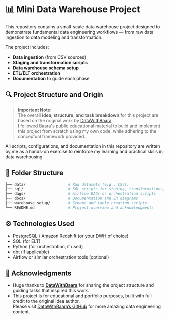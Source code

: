 
# 📊 Mini Data Warehouse Project

This repository contains a small-scale data warehouse project designed to demonstrate fundamental data engineering workflows — from raw data ingestion to data modeling and transformation.

The project includes:
- **Data ingestion** (from CSV sources)
- **Staging and transformation scripts**
- **Data warehouse schema setup**
- **ETL/ELT orchestration**
- **Documentation** to guide each phase

## 🔍 Project Structure and Origin

> **Important Note:**  
> The overall **idea, structure, and task breakdown** for this project are based on the original work by [DataWithBaara](https://github.com/DataWithBaara).  
> I followed Baara's public educational material to build and implement this project from scratch using my own code, while adhering to the conceptual framework provided.

All scripts, configurations, and documentation in this repository are written by me as a hands-on exercise to reinforce my learning and practical skills in data warehousing.

## 📁 Folder Structure

```bash
├── data/                   # Raw datasets (e.g., CSVs)
├── sql/                    # SQL scripts for staging, transformations, and modeling
├── dags/                   # Airflow DAGs or orchestration scripts
├── docs/                   # Documentation and ER diagrams
├── warehouse_setup/        # Schema and table creation scripts
└── README.md               # Project overview and acknowledgments
```

## ⚙️ Technologies Used

- PostgreSQL / Amazon Redshift (or your DWH of choice)
- SQL (for ELT)
- Python (for orchestration, if used)
- dbt (if applicable)
- Airflow or similar orchestration tools (optional)

## 🧾 Acknowledgments

- Huge thanks to **[DataWithBaara](https://github.com/DataWithBaara)** for sharing the project structure and guiding tasks that inspired this work.
- This project is for educational and portfolio purposes, built with full credit to the original idea author.  
  Please visit [DataWithBaara’s GitHub](https://github.com/DataWithBaara) for more amazing data engineering content.
